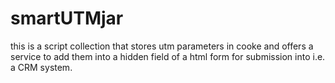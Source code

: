 # smartUTMjar
this is a script collection that stores utm parameters in cooke and offers a service to add them into a hidden field of a html form for submission into i.e. a CRM system.
